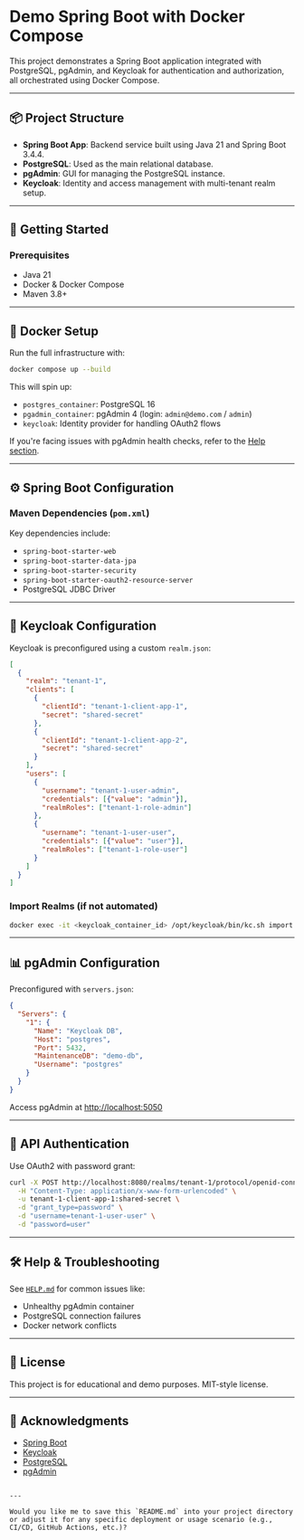 # Demo Spring Boot with Docker Compose

This project demonstrates a Spring Boot application integrated with PostgreSQL, pgAdmin, and Keycloak for authentication and authorization, all orchestrated using Docker Compose.

---

## 📦 Project Structure

- **Spring Boot App**: Backend service built using Java 21 and Spring Boot 3.4.4.
- **PostgreSQL**: Used as the main relational database.
- **pgAdmin**: GUI for managing the PostgreSQL instance.
- **Keycloak**: Identity and access management with multi-tenant realm setup.

---

## 🚀 Getting Started

### Prerequisites

- Java 21
- Docker & Docker Compose
- Maven 3.8+

---

## 🐳 Docker Setup

Run the full infrastructure with:

```bash
docker compose up --build
````

This will spin up:

* `postgres_container`: PostgreSQL 16
* `pgadmin_container`: pgAdmin 4 (login: `admin@demo.com` / `admin`)
* `keycloak`: Identity provider for handling OAuth2 flows

If you're facing issues with pgAdmin health checks, refer to the [Help section](#️-help--troubleshooting).

---

## ⚙️ Spring Boot Configuration

### Maven Dependencies (`pom.xml`)

Key dependencies include:

* `spring-boot-starter-web`
* `spring-boot-starter-data-jpa`
* `spring-boot-starter-security`
* `spring-boot-starter-oauth2-resource-server`
* PostgreSQL JDBC Driver

---

## 🔐 Keycloak Configuration

Keycloak is preconfigured using a custom `realm.json`:

```json
[
  {
    "realm": "tenant-1",
    "clients": [
      {
        "clientId": "tenant-1-client-app-1",
        "secret": "shared-secret"
      },
      {
        "clientId": "tenant-1-client-app-2",
        "secret": "shared-secret"
      }
    ],
    "users": [
      {
        "username": "tenant-1-user-admin",
        "credentials": [{"value": "admin"}],
        "realmRoles": ["tenant-1-role-admin"]
      },
      {
        "username": "tenant-1-user-user",
        "credentials": [{"value": "user"}],
        "realmRoles": ["tenant-1-role-user"]
      }
    ]
  }
]
```

### Import Realms (if not automated)

```bash
docker exec -it <keycloak_container_id> /opt/keycloak/bin/kc.sh import --file /opt/keycloak/data/import/realm.json
```

---

## 📊 pgAdmin Configuration

Preconfigured with `servers.json`:

```json
{
  "Servers": {
    "1": {
      "Name": "Keycloak DB",
      "Host": "postgres",
      "Port": 5432,
      "MaintenanceDB": "demo-db",
      "Username": "postgres"
    }
  }
}
```

Access pgAdmin at [http://localhost:5050](http://localhost:5050)

---

## 🧪 API Authentication

Use OAuth2 with password grant:

```bash
curl -X POST http://localhost:8080/realms/tenant-1/protocol/openid-connect/token \
  -H "Content-Type: application/x-www-form-urlencoded" \
  -u tenant-1-client-app-1:shared-secret \
  -d "grant_type=password" \
  -d "username=tenant-1-user-user" \
  -d "password=user"
```

---

## 🛠️ Help & Troubleshooting

See [`HELP.md`](./HELP.md) for common issues like:

* Unhealthy pgAdmin container
* PostgreSQL connection failures
* Docker network conflicts

---

## 📜 License

This project is for educational and demo purposes. MIT-style license.

---

## 🙌 Acknowledgments

* [Spring Boot](https://spring.io/projects/spring-boot)
* [Keycloak](https://www.keycloak.org/)
* [PostgreSQL](https://www.postgresql.org/)
* [pgAdmin](https://www.pgadmin.org/)

```

---

Would you like me to save this `README.md` into your project directory or adjust it for any specific deployment or usage scenario (e.g., CI/CD, GitHub Actions, etc.)?
```
